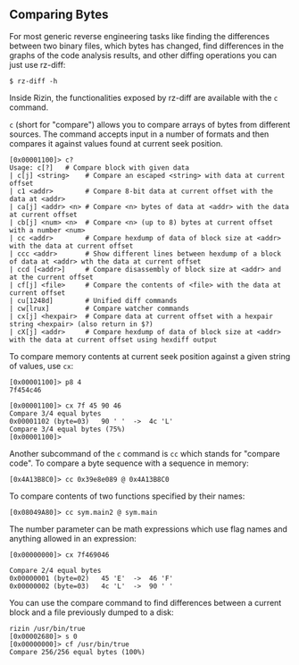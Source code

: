 ## Comparing Bytes

For most generic reverse engineering tasks like finding the differences between two binary files, which bytes has
changed, find differences in the graphs of the code analysis results, and other diffing operations you can just use
rz-diff:

```
$ rz-diff -h
```

Inside Rizin, the functionalities exposed by rz-diff are available with the `c` command.

`c` (short for "compare") allows you to compare arrays of bytes from different sources. The command accepts input
in a number of formats and then compares it against values found at current seek position.

```
[0x00001100]> c?
Usage: c[?]   # Compare block with given data
| c[j] <string>    # Compare an escaped <string> with data at current offset
| c1 <addr>        # Compare 8-bit data at current offset with the data at <addr>
| ca[j] <addr> <n> # Compare <n> bytes of data at <addr> with the data at current offset
| cb[j] <num> <n>  # Compare <n> (up to 8) bytes at current offset with a number <num>
| cc <addr>        # Compare hexdump of data of block size at <addr> with the data at current offset
| ccc <addr>       # Show different lines between hexdump of a block of data at <addr> wth the data at current offset
| ccd [<addr>]     # Compare disassembly of block size at <addr> and at the current offset
| cf[j] <file>     # Compare the contents of <file> with the data at current offset
| cu[1248d]        # Unified diff commands
| cw[lrux]         # Compare watcher commands
| cx[j] <hexpair>  # Compare data at current offset with a hexpair string <hexpair> (also return in $?)
| cX[j] <addr>     # Compare hexdump of data of block size at <addr> with the data at current offset using hexdiff output
```

To compare memory contents at current seek position against a given string of values, use `cx`:

```
[0x00001100]> p8 4
7f454c46

[0x00001100]> cx 7f 45 90 46
Compare 3/4 equal bytes
0x00001102 (byte=03)   90 ' '  ->  4c 'L'
Compare 3/4 equal bytes (75%)
[0x00001100]>
```

Another subcommand of the `c` command is `cc` which stands for "compare code".
To compare a byte sequence with a sequence in memory:

```
[0x4A13B8C0]> cc 0x39e8e089 @ 0x4A13B8C0
```

To compare contents of two functions specified by their names:

```
[0x08049A80]> cc sym.main2 @ sym.main
```

The number parameter can be math expressions which use flag names and anything allowed in an expression:

```
[0x00000000]> cx 7f469046

Compare 2/4 equal bytes
0x00000001 (byte=02)   45 'E'  ->  46 'F'
0x00000002 (byte=03)   4c 'L'  ->  90 ' '
```

You can use the compare command to find differences between a current block and a file previously dumped to a disk:

```
rizin /usr/bin/true
[0x00002680]> s 0
[0x00000000]> cf /usr/bin/true
Compare 256/256 equal bytes (100%)
```
